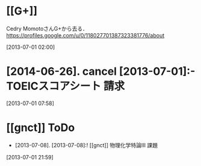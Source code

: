 # [[G+]]

Cedry MomotoさんG+から去る．
<https://profiles.google.com/u/0/118027701387323381776/about>

[2013-07-01 02:00] 

# [2014-06-26]. cancel [2013-07-01]:- TOEICスコアシート 請求

[2013-07-01 07:58] 

# [[gnct]] ToDo

* [2013-07-08]. [2013-07-08]:! [[gnct]] 物理化学特論III 課題

[2013-07-01 21:59] 

